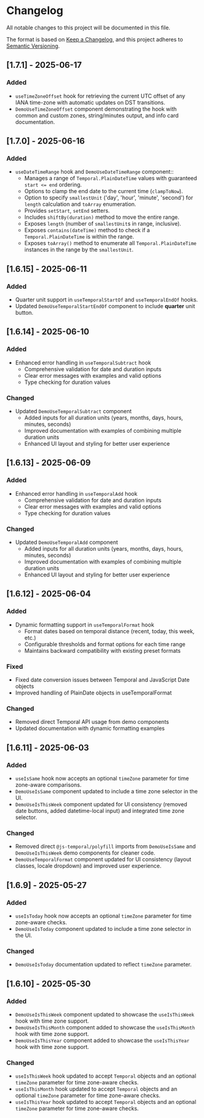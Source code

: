 # Changelog

All notable changes to this project will be documented in this file.

The format is based on [Keep a Changelog](https://keepachangelog.com/en/1.0.0/),
and this project adheres to [Semantic Versioning](https://semver.org/spec/v2.0.0.html).

## [1.7.1] - 2025-06-17

### Added
- `useTimeZoneOffset` hook for retrieving the current UTC offset of any IANA time-zone with automatic updates on DST transitions.
- `DemoUseTimeZoneOffset` component demonstrating the hook with common and custom zones, string/minutes output, and info card documentation.

## [1.7.0] - 2025-06-16

### Added
- `useDateTimeRange` hook and `DemoUseDateTimeRange` component::
  - Manages a range of `Temporal.PlainDateTime` values with guaranteed `start <= end` ordering.
  - Options to clamp the end date to the current time (`clampToNow`).
  - Option to specify `smallestUnit` ('day', 'hour', 'minute', 'second') for `length` calculation and `toArray` enumeration.
  - Provides `setStart`, `setEnd` setters.
  - Includes `shiftBy(duration)` method to move the entire range.
  - Exposes `length` (number of `smallestUnit`s in range, inclusive).
  - Exposes `contains(dateTime)` method to check if a `Temporal.PlainDateTime` is within the range.
  - Exposes `toArray()` method to enumerate all `Temporal.PlainDateTime` instances in the range by the `smallestUnit`.

## [1.6.15] - 2025-06-11

### Added
- Quarter unit support in `useTemporalStartOf` and `useTemporalEndOf` hooks.
- Updated `DemoUseTemporalStartEndOf` component to include **quarter** unit button.

## [1.6.14] - 2025-06-10

### Added
- Enhanced error handling in `useTemporalSubtract` hook
  - Comprehensive validation for date and duration inputs
  - Clear error messages with examples and valid options
  - Type checking for duration values

### Changed
- Updated `DemoUseTemporalSubtract` component
  - Added inputs for all duration units (years, months, days, hours, minutes, seconds)
  - Improved documentation with examples of combining multiple duration units
  - Enhanced UI layout and styling for better user experience


## [1.6.13] - 2025-06-09

### Added
- Enhanced error handling in `useTemporalAdd` hook
  - Comprehensive validation for date and duration inputs
  - Clear error messages with examples and valid options
  - Type checking for duration values

### Changed
- Updated `DemoUseTemporalAdd` component
  - Added inputs for all duration units (years, months, days, hours, minutes, seconds)
  - Improved documentation with examples of combining multiple duration units
  - Enhanced UI layout and styling for better user experience


## [1.6.12] - 2025-06-04

### Added
- Dynamic formatting support in `useTemporalFormat` hook
  - Format dates based on temporal distance (recent, today, this week, etc.)
  - Configurable thresholds and format options for each time range
  - Maintains backward compatibility with existing preset formats

### Fixed
- Fixed date conversion issues between Temporal and JavaScript Date objects
- Improved handling of PlainDate objects in useTemporalFormat

### Changed
- Removed direct Temporal API usage from demo components
- Updated documentation with dynamic formatting examples

## [1.6.11] - 2025-06-03
### Added
- `useIsSame` hook now accepts an optional `timeZone` parameter for time zone-aware comparisons.
- `DemoUseIsSame` component updated to include a time zone selector in the UI.
- `DemoUseIsThisWeek` component updated for UI consistency (removed date buttons, added datetime-local input) and integrated time zone selector.
### Changed
- Removed direct `@js-temporal/polyfill` imports from `DemoUseIsSame` and `DemoUseIsThisWeek` demo components for cleaner code.
- `DemoUseTemporalFormat` component updated for UI consistency (layout classes, locale dropdown) and improved user experience.

## [1.6.9] - 2025-05-27
### Added
- `useIsToday` hook now accepts an optional `timeZone` parameter for time zone-aware checks.
- `DemoUseIsToday` component updated to include a time zone selector in the UI.

### Changed
- `DemoUseIsToday` documentation updated to reflect `timeZone` parameter.
## [1.6.10] - 2025-05-30

### Added
- `DemoUseIsThisWeek` component updated to showcase the `useIsThisWeek` hook with time zone support.
- `DemoUseIsThisMonth` component added to showcase the `useIsThisMonth` hook with time zone support.
- `DemoUseIsThisYear` component added to showcase the `useIsThisYear` hook with time zone support.

### Changed
- `useIsThisWeek` hook updated to accept `Temporal` objects and an optional `timeZone` parameter for time zone-aware checks.
- `useIsThisMonth` hook updated to accept `Temporal` objects and an optional `timeZone` parameter for time zone-aware checks.
- `useIsThisYear` hook updated to accept `Temporal` objects and an optional `timeZone` parameter for time zone-aware checks.
